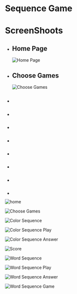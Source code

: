 # Sequence Game

<h1>ScreenShoots</h1>
<ul>
    <li>
        <h2>Home Page</h2>
        <img src="https://user-images.githubusercontent.com/84588706/148630216-ce982aff-7b8b-4ee1-a802-e11f18c5485f.jpg" alt="Home Page">
    </li>
    <li>
        <h2>Choose Games</h2>
        <img src="https://user-images.githubusercontent.com/84588706/148630241-996f00c6-4295-47ab-8924-88b0efd3fc7e.jpg" alt="Choose Games">
    </li>
    <li>
        <h2></h2>
        <img src="" alt="">
    </li>
    <li>
        <h2></h2>
        <img src="" alt="">
    </li>
    <li>
        <h2></h2>
        <img src="" alt="">
    </li>
    <li>
        <h2></h2>
        <img src="" alt="">
    </li>
    <li>
        <h2></h2>
        <img src="" alt="">
    </li>
    <li>
        <h2></h2>
        <img src="" alt="">
    </li>
    <li>
        <h2></h2>
        <img src="" alt="">
    </li>
    <li>
        <h2></h2>
        <img src="" alt="">
    </li>
</ul>

![home](https://user-images.githubusercontent.com/84588706/148630216-ce982aff-7b8b-4ee1-a802-e11f18c5485f.jpg)

![Choose Games]()

![Color Sequence](https://user-images.githubusercontent.com/84588706/148630264-b7dc68ce-8443-480f-9cd6-0182a4181a42.jpg)

![Color Sequence Play](https://user-images.githubusercontent.com/84588706/148711356-95e81898-d0d7-4fc8-bc76-c3dc3217c2d5.jpg)

![Color Sequence Answer](https://user-images.githubusercontent.com/84588706/148711399-3ffe82d6-8261-438e-9b76-7bbd115439bd.jpg)

![Score](https://user-images.githubusercontent.com/84588706/148711608-8c636076-0278-429b-80a5-acd6e4b5bbc7.jpg)

![Word Sequence](https://user-images.githubusercontent.com/84588706/148711636-32cdf45c-37d4-455d-a77b-fbc85ce66585.jpg)

![Word Sequence Play](https://user-images.githubusercontent.com/84588706/148711655-4e0f996b-a088-4366-ad49-76f7e220e771.jpg)

![Word Sequence Answer](https://user-images.githubusercontent.com/84588706/148711713-4c9d0d40-947c-44cc-845c-7805ff54ade4.jpg)

![Word Sequence Game](https://user-images.githubusercontent.com/84588706/148711753-6bccc9fc-9a4b-4520-a44b-e9b039d2be6e.jpg)
